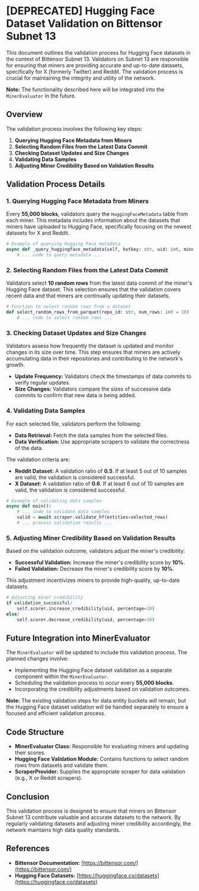 # [DEPRECATED] Hugging Face Dataset Validation on Bittensor Subnet 13

This document outlines the validation process for Hugging Face datasets in the context of Bittensor Subnet 13. Validators on Subnet 13 are responsible for ensuring that miners are providing accurate and up-to-date datasets, specifically for X (formerly Twitter) and Reddit. The validation process is crucial for maintaining the integrity and utility of the network.

**Note:** The functionality described here will be integrated into the `MinerEvaluator` in the future.

## Overview

The validation process involves the following key steps:

1. **Querying Hugging Face Metadata from Miners**
2. **Selecting Random Files from the Latest Data Commit**
3. **Checking Dataset Updates and Size Changes**
4. **Validating Data Samples**
5. **Adjusting Miner Credibility Based on Validation Results**

## Validation Process Details

### 1. Querying Hugging Face Metadata from Miners

Every **55,000 blocks**, validators query the `HuggingFaceMetadata` table from each miner. This metadata includes information about the datasets that miners have uploaded to Hugging Face, specifically focusing on the newest datasets for X and Reddit.

```python
# Example of querying Hugging Face metadata
async def _query_huggingface_metadata(self, hotkey: str, uid: int, miner_axon: bt.AxonInfo) -> Optional[List[HuggingFaceMetadata]]:
    # ... code to query metadata ...
```

### 2. Selecting Random Files from the Latest Data Commit

Validators select **10 random rows** from the latest data commit of the miner's Hugging Face dataset. This selection ensures that the validation covers recent data and that miners are continually updating their datasets.

```python
# Function to select random rows from a dataset
def select_random_rows_from_parquet(repo_id: str, num_rows: int = 10) -> pd.DataFrame:
    # ... code to select random rows ...
```

### 3. Checking Dataset Updates and Size Changes

Validators assess how frequently the dataset is updated and monitor changes in its size over time. This step ensures that miners are actively accumulating data in their repositories and contributing to the network's growth.

- **Update Frequency:** Validators check the timestamps of data commits to verify regular updates.
- **Size Changes:** Validators compare the sizes of successive data commits to confirm that new data is being added.

### 4. Validating Data Samples

For each selected file, validators perform the following:

- **Data Retrieval:** Fetch the data samples from the selected files.
- **Data Verification:** Use appropriate scrapers to validate the correctness of the data.

The validation criteria are:

- **Reddit Dataset:** A validation ratio of **0.5**. If at least 5 out of 10 samples are valid, the validation is considered successful.
- **X Dataset:** A validation ratio of **0.6**. If at least 6 out of 10 samples are valid, the validation is considered successful.

```python
# Example of validating data samples
async def main():
    # ... code to validate data samples ...
    valid = await scraper.validate_hf(entities=selected_rows)
    # ... process validation results ...
```

### 5. Adjusting Miner Credibility Based on Validation Results

Based on the validation outcome, validators adjust the miner's credibility:

- **Successful Validation:** Increase the miner's credibility score by **10%**.
- **Failed Validation:** Decrease the miner's credibility score by **10%**.

This adjustment incentivizes miners to provide high-quality, up-to-date datasets.

```python
# Adjusting miner credibility
if validation_successful:
    self.scorer.increase_credibility(uid, percentage=10)
else:
    self.scorer.decrease_credibility(uid, percentage=10)
```

## Future Integration into MinerEvaluator

The `MinerEvaluator` will be updated to include this validation process. The planned changes involve:

- Implementing the Hugging Face dataset validation as a separate component within the `MinerEvaluator`.
- Scheduling the validation process to occur every **55,000 blocks**.
- Incorporating the credibility adjustments based on validation outcomes.

**Note:** The existing validation steps for data entity buckets will remain, but the Hugging Face dataset validation will be handled separately to ensure a focused and efficient validation process.

## Code Structure

- **MinerEvaluator Class:** Responsible for evaluating miners and updating their scores.
- **Hugging Face Validation Module:** Contains functions to select random rows from datasets and validate them.
- **ScraperProvider:** Supplies the appropriate scraper for data validation (e.g., X or Reddit scrapers).

## Conclusion

This validation process is designed to ensure that miners on Bittensor Subnet 13 contribute valuable and accurate datasets to the network. By regularly validating datasets and adjusting miner credibility accordingly, the network maintains high data quality standards.

## References

- **Bittensor Documentation:** [https://bittensor.com/](https://bittensor.com/)
- **Hugging Face Datasets:** [https://huggingface.co/datasets](https://huggingface.co/datasets)

